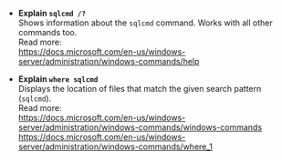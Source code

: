 - **Explain `sqlcmd /?`**  
Shows information about the `sqlcmd` command. Works with all other commands too.  
Read more:  
https://docs.microsoft.com/en-us/windows-server/administration/windows-commands/help  

- **Explain `where sqlcmd`**  
Displays the location of files that match the given search pattern (`sqlcmd`).  
Read more:  
https://docs.microsoft.com/en-us/windows-server/administration/windows-commands/windows-commands  
https://docs.microsoft.com/en-us/windows-server/administration/windows-commands/where_1  

